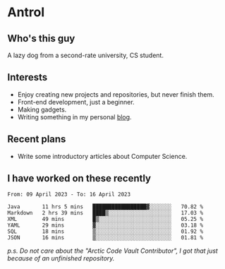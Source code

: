 # Antrol

## Who's this guy

A lazy dog from a second-rate university, CS student.

## Interests

* Enjoy creating new projects and repositories, but never finish them.
* Front-end development, just a beginner.
* Making gadgets.
* Writing something in my personal [blog](https://blog.antrol.xyz/).

## Recent plans

* Write some introductory articles about Computer Science.

<!--
* Try to develop a website for [Anime4KCPP](https://github.com/TianZerL/Anime4KCPP).
* Develop a Markdown renderer which user can customize its css, of course it is GUI-based.~~(If I could finish  it before getting bored)~~
* Work with my [teammates](https://github.com/SWJTU-Lazy-Dogs).
* Find something interests me, as a hobby after finishing my ~~boring~~ homework.
-->

## I have worked on these recently

<!--START_SECTION:waka-->

```text
From: 09 April 2023 - To: 16 April 2023

Java       11 hrs 5 mins   █████████████████▓░░░░░░░   70.82 %
Markdown   2 hrs 39 mins   ████▒░░░░░░░░░░░░░░░░░░░░   17.03 %
XML        49 mins         █▒░░░░░░░░░░░░░░░░░░░░░░░   05.25 %
YAML       29 mins         ▓░░░░░░░░░░░░░░░░░░░░░░░░   03.18 %
SQL        18 mins         ▒░░░░░░░░░░░░░░░░░░░░░░░░   01.92 %
JSON       16 mins         ▒░░░░░░░░░░░░░░░░░░░░░░░░   01.81 %
```

<!--END_SECTION:waka-->

*p.s.  Do not care about the "Arctic Code Vault Contributor", I got that just because of an unfinished repository.*

<!--
**qzmlgfj/qzmlgfj** is a ✨ _special_ ✨ repository because its `README.md` (this file) appears on your GitHub profile.

Here are some ideas to get you started:

- 🔭 I’m currently working on ...
- 🌱 I’m currently learning ...
- 👯 I’m looking to collaborate on ...
- 🤔 I’m looking for help with ...
- 💬 Ask me about ...
- 📫 How to reach me: ...
- 😄 Pronouns: ...
- ⚡ Fun fact: ...
-->
